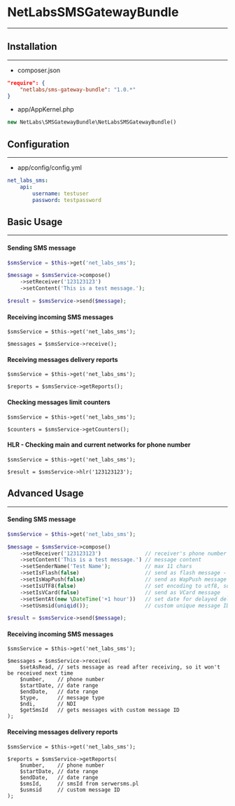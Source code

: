 # NetLabsSMSGatewayBundle
---

## Installation
---

* composer.json

```json
"require": {
    "netlabs/sms-gateway-bundle": "1.0.*"
}
```

* app/AppKernel.php

```php
new NetLabs\SMSGatewayBundle\NetLabsSMSGatewayBundle()
```


## Configuration
---

* app/config/config.yml

```yaml
net_labs_sms:
    api:
        username: testuser
        password: testpassword
```


## Basic Usage
---

#### Sending SMS message

```php
$smsService = $this->get('net_labs_sms');

$message = $smsService->compose()
    ->setReceiver('123123123')
    ->setContent('This is a test message.');

$result = $smsService->send($message);
```


#### Receiving incoming SMS messages

```
$smsService = $this->get('net_labs_sms');

$messages = $smsService->receive();
```

#### Receiving messages delivery reports

```
$smsService = $this->get('net_labs_sms');

$reports = $smsService->getReports();
```

#### Checking messages limit counters

```
$smsService = $this->get('net_labs_sms');

$counters = $smsService->getCounters();
```

#### HLR - Checking main and current networks for phone number

```
$smsService = $this->get('net_labs_sms');

$result = $smsService->hlr('123123123');
```


## Advanced Usage
---

#### Sending SMS message

```php
$smsService = $this->get('net_labs_sms');

$message = $smsService->compose()
    ->setReceiver('123123123')              // receiver's phone number
    ->setContent('This is a test message.') // message content
    ->setSenderName('Test Name');           // max 11 chars
    ->setIsFlash(false)                     // send as flash message - directly to the screen
    ->setIsWapPush(false)                   // send as WapPush message
    ->setIsUTF8(false)                      // set encoding to utf8, so you can use for example polish characters (ąśćźńęółż)
    ->setIsVCard(false)                     // send as VCard message
    ->setSentAt(new \DateTime('+1 hour'))   // set date for delayed delivery
    ->setUsmsid(uniqid());                  // custom unique message ID

$result = $smsService->send($message);
```

#### Receiving incoming SMS messages

```
$smsService = $this->get('net_labs_sms');

$messages = $smsService->receive(
    $setAsRead, // sets message as read after receiving, so it won't be received next time
    $number,    // phone number
    $startDate, // date range
    $endDate,   // date range
    $type,      // message type
    $ndi,       // NDI
    $getSmsId   // gets messages with custom message ID
);
```

#### Receiving messages delivery reports

```
$smsService = $this->get('net_labs_sms');

$reports = $smsService->getReports(
    $number,    // phone number
    $startDate, // date range
    $endDate,   // date range
    $smsId,     // smsId from serwersms.pl
    $usmsid     // custom message ID
);
```
